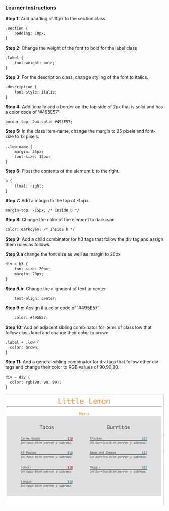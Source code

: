### Learner Instructions


**Step 1:**  Add padding of 10px to the section class

```
.section {
	padding: 10px;
}
```

**Step 2:**  Change the weight of the font to bold for the label class

```
.label {  
	font-weight: bold;
}
```

**Step 3:**  For the description class, change styling of the font to italics.

```
.description {
    font-style: italic;
}
```

**Step 4:**  Additionally add a border on the top side of 2px that is solid and has a color code of '#495E57'

```
border-top: 2px solid #495E57;
```

**Step 5:**  In the class item-name, change the margin to 25 pixels and font-size to 12 pixels.

```
.item-name {
	margin: 25px;
	font-size: 12px;
}
```

**Step 6:**  Float the contents of the element b to the right.

```
b {
    float: right;
}
```

**Step 7:**  Add a margin to the top of -15px.

```
margin-top: -15px; /* Inside b */
```

**Step 8:**  Change the color of the element to darkcyan
```
color: darkcyan; /* Inside b */
```

**Step 9:**  Add a child combinator for h3 tags that follow the div tag and assign them rules as follows:

**Step 9.a** change the font size as well as margin to 20px
```
div > h3 {
    font-size: 20px;
    margin: 20px;
}
```

**Step 9.b:**  Change the alignment of text to center
```
    text-align: center;
```

**Step 9.c:**  Assign it a color code of '#495E57'

```
    color: #495E57;
```

**Step 10:**  Add an adjacent sibling combinator for items of class low that follow class label and change their color to brown

```
.label + .low {
  color: brown; 
}
```

**Step 11:**  Add a general sibling combinator for div tags that follow other div tags and change their color to RGB values of 90,90,90.

```
div ~ div {
  color: rgb(90, 90, 90);
}
```

![Little Lemon Menu](little-lemon-menu.png)
